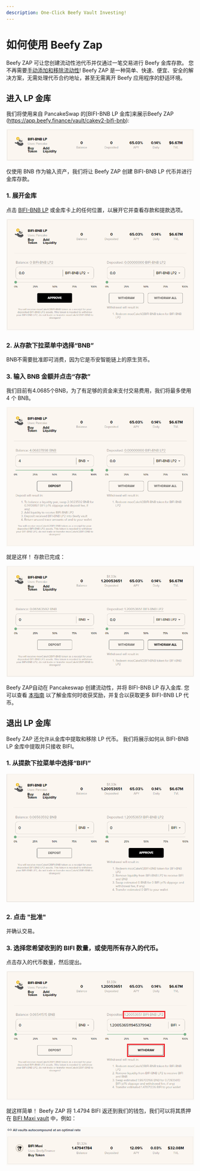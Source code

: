 ```yaml
---
description: One-Click Beefy Vault Investing!
---
```


# 如何使用 Beefy Zap

Beefy ZAP 可让您创建流动性池代币并仅通过一笔交易进行 Beefy 金库存款。 您不再需要[手动添加和移除流动性](how-to-add-remove-liquidity.md)! Beefy ZAP 是一种简单、快速、便宜、安全的解决方案，无需处理代币合约地址，甚至无需离开 Beefy 应用程序的舒适环境。

## 进入 LP 金库

我们将使用来自 PancakeSwap 的[BIFI-BNB LP 金库]来展示Beefy ZAP (https://app.beefy.finance/vault/cakev2-bifi-bnb):

![截图摄于2021年5月30日](../../.gitbook/assets/beefy-zap-bifi-bnb-lp-rate.png)

仅使用 BNB 作为输入资产，我们将让 Beefy ZAP 创建 BIFI-BNB LP 代币并进行金库存款。

### 1. 展开金库

点击 [BIFI-BNB LP](https://app.beefy.finance/vault/cakev2-bifi-bnb) 或金库卡上的任何位置，以展开它并查看存款和提款选项。

![](../../.gitbook/assets/beefy-zap-bifi-bnb-lp-dropdown.png)

### 2. 从存款下拉菜单中选择“BNB”

BNB不需要批准即可消费，因为它是币安智能链上的原生货币。

### 3. 输入 BNB 金额并点击“存款”

我们目前有4.0685个BNB，为了有足够的资金来支付交易费用，我们将最多使用 4 个 BNB。

![](../../.gitbook/assets/beefy-zap-bifi-bnb-lp-deposit.png)

就是这样！ 存款已完成：

![](../../.gitbook/assets/beefy-zap-bifi-bnb-lp-deposit-done.png)

Beefy ZAP自动在 Pancakeswap 创建流动性，并将 BIFI-BNB LP 存入金库. 您可以查看 [本指南](how-to-check-harvesting-compounding-rate.md) 以了解金库何时收获奖励，并复合以获取更多 BIFI-BNB LP 代币。

## 退出 LP 金库

Beefy ZAP 还允许从金库中提取和移除 LP 代币。 我们将展示如何从 BIFI-BNB LP 金库中提取并只接收 BIFI。

### 1. 从提款下拉菜单中选择“BIFI”

![](../../.gitbook/assets/beefy-zap-bifi-bnb-lp-bifi-withdraw.png)

### 2. 点击 "批准"

并确认交易。

### 3. 选择您希望收到的 BIFI 数量，或使用所有存入的代币。

点击存入的代币数量，然后提出。

![](../../.gitbook/assets/beefy-zap-bifi-bnb-lp-bifi-withdraw-all.png)

就这样简单！ Beefy ZAP 将 1.4794 BIFI 返还到我们的钱包，我们可以将其质押在 [BIFI Maxi vault](https://app.beefy.finance/vault/bifi-maxi) 中，例如：

![](../../.gitbook/assets/beefy-zap-bifi-bnb-lp-bifi-proof.png)

